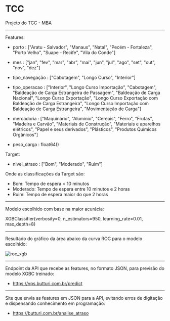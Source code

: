 # TCC
Projeto do TCC - MBA

----------------------------------------------------------------------

Features:

  - porto : ["Aratu - Salvador", "Manaus", "Natal", "Pecém - Fortaleza", "Porto Velho", "Suape - Recife", "Vila do Conde"]
  
  - mes : ["jan", "fev", "mar", "abr", "mai", "jun", "jul", "ago", "set", "out", "nov", "dez"]
    
  - tipo_navegação : ["Cabotagem", "Longo Curso", "Interior"]
    
  - tipo_operacao : ["Interior", "Longo Curso Importação", "Cabotagem", "Baldeação de Carga Estrangeira de Passagem", "Baldeação de Carga Nacional", "Longo Curso Exportação", "Longo Curso Exportação com Baldeação de Carga Estrangeira", "Longo Curso Importação com Baldeação de Carga Estrangeira", "Movimentação de Carga"]
    
  - mercadoria : ["Maquinário", "Alumínio", "Cereais", "Ferro", "Frutas", "Madeira e Carvão", "Materiais de Construção", "Materiais e aparelhos elétricos", "Papel e seus derivados", "Plásticos", "Produtos Químicos Orgânicos"]
    
  - peso_carga : float64()


Target:


  - nivel_atraso : ["Bom", "Moderado", "Ruim"]


Onde as classificações da Target são:

  - Bom: Tempo de espera < 10 minutos
  - Moderado: Tempo de espera entre 10 minutos e 2 horas
  - Ruim: Tempo de espera maior do que 2 horas


-----------------------------------------------------------------------------

Modelo escolhido com base na maior acurácia:

XGBClassifier(verbosity=0, n_estimators=950, learning_rate=0.01, max_depth=8)

-----------------------------------------------------------------------------

Resultado do gráfico da área abaixo da curva ROC para o modelo escolhido:

![roc_xgb](https://github.com/user-attachments/assets/92732b72-42de-4140-9d24-8ef5517f160b)

----------------------------------------------------------------------------

Endpoint da API que recebe as features, no formato JSON, para previsão do modelo XGBC treinado:

  - https://vps.butturi.com.br/predict

--------------------------------------------------------------------------

Site que envia as features em JSON para a API, evitando erros de digitação e dispensando conhecimento em programação:

  - https://butturi.com.br/analise_atraso
